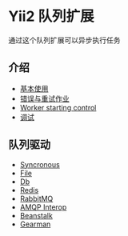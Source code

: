 Yii2 队列扩展
====================

通过这个队列扩展可以异步执行任务

介绍
------------

* [基本使用](usage.md)
* [错误与重试作业](retryable.md)
* [Worker starting control](worker.md)
* [调试](debug.md)

队列驱动
-------------

* [Syncronous](driver-sync.md)
* [File](driver-file.md)
* [Db](driver-db.md)
* [Redis](driver-redis.md)
* [RabbitMQ](driver-amqp.md)
* [AMQP Interop](driver-amqp-interop.md)
* [Beanstalk](driver-beanstalk.md)
* [Gearman](driver-gearman.md)
